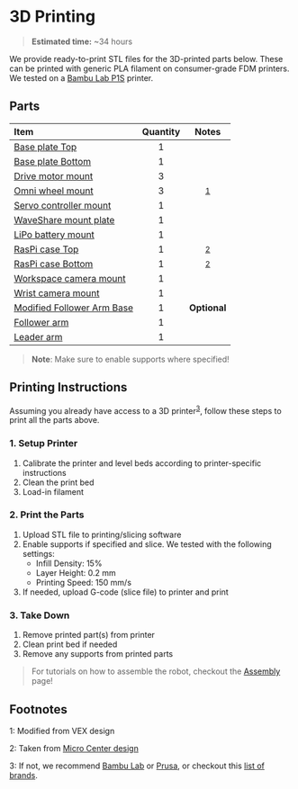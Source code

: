 # 3D Printing
> **Estimated time:** ~34 hours

We provide ready-to-print STL files for the 3D-printed parts below. These can be printed with generic PLA filament on consumer-grade FDM printers. We tested on a [Bambu Lab P1S](https://us.store.bambulab.com/products/p1s) printer.

## Parts


| Item | Quantity | Notes | 
|:---|:---:|:---:|
| [Base plate Top]() | 1 | |
| [Base plate Bottom]() | 1 | |
| [Drive motor mount]() | 3 | |
| [Omni wheel mount]() | 3 | <sup>[1](#footnote1)</sup> |
| [Servo controller mount]() | 1 | |
| [WaveShare mount plate]() | 1 | |
| [LiPo battery mount]() | 1 | |
| [RasPi case Top]() | 1 | <sup>[2](#footnote2)</sup> |
| [RasPi case Bottom]() | 1 | <sup>[2](#footnote2)</sup> |
| [Workspace camera mount]() | 1 | |
| [Wrist camera mount]() | 1 | |
| [Modified Follower Arm Base]() | 1 | **Optional** |
| [Follower arm](https://github.com/TheRobotStudio/SO-ARM100) | 1 | |
| [Leader arm](https://github.com/TheRobotStudio/SO-ARM100) | 1 | |


> **Note**: Make sure to enable supports where specified!
<!-- > STL files are already oriented and ready-to-print.  -->


## Printing Instructions
Assuming you already have access to a 3D printer<sup>[3](#footnote3)</sup>, follow these steps to print all the parts above.

### 1. Setup Printer
1. Calibrate the printer and level beds according to printer-specific instructions
2. Clean the print bed
3. Load-in filament

### 2. Print the Parts
1. Upload STL file to printing/slicing software
2. Enable supports if specified and slice. We tested with the following settings:
    - Infill Density: 15%
    - Layer Height: 0.2 mm
    - Printing Speed: 150 mm/s
3. If needed, upload G-code (slice file) to printer and print

### 3. Take Down
1. Remove printed part(s) from printer
2. Clean print bed if needed
3. Remove any supports from printed parts

> For tutorials on how to assemble the robot, checkout the [Assembly](Assembly.md) page!

## Footnotes
<a name="footnote1">1</a>: Modified from VEX design

<a name="footnote2">2</a>: Taken from [Micro Center design](https://www.printables.com/model/605060-raspberry-pi-5-case-wpower-button-v2)

<a name="footnote3">3</a>: If not, we recommend [Bambu Lab](https://bambulab.com/en-us) or [Prusa](https://www.prusa3d.com/), or checkout this [list of brands](https://github.com/ad-si/awesome-3d-printing?tab=readme-ov-file#3d-printer-brands).

